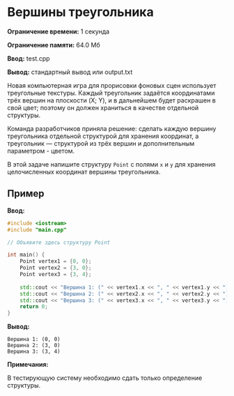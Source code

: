 # Вершины треугольника

**Ограничение времени:** 1 секунда

**Ограничение памяти:** 64.0 Мб

**Ввод:** test.cpp

**Вывод:** стандартный вывод или output.txt

Новая компьютерная игра для прорисовки фоновых сцен использует треугольные текстуры. Каждый треугольник задаётся координатами трёх вершин на плоскости (X; Y), и в дальнейшем будет раскрашен в свой цвет; поэтому он должен храниться в качестве отдельной структуры.

Команда разработчиков приняла решение: сделать каждую вершину треугольника отдельной структурой для хранения координат, а треугольник — структурой из трёх вершин и дополнительным параметром - цветом.

В этой задаче напишите структуру `Point` с полями `x` и `y` для хранения целочисленных координат вершины треугольника.

## Пример

**Ввод:**

```cpp
#include <iostream>
#include "main.cpp"

// Объявите здесь структуру Point

int main() {
    Point vertex1 = {0, 0};
    Point vertex2 = {3, 0};
    Point vertex3 = {3, 4};
    
    std::cout << "Вершина 1: (" << vertex1.x << ", " << vertex1.y << ")" << std::endl;
    std::cout << "Вершина 2: (" << vertex2.x << ", " << vertex2.y << ")" << std::endl;
    std::cout << "Вершина 3: (" << vertex3.x << ", " << vertex3.y << ")" << std::endl;
    return 0;
}
```

**Вывод:**

```
Вершина 1: (0, 0)
Вершина 2: (3, 0)
Вершина 3: (3, 4)
```

**Примечания:**

В тестирующую систему необходимо сдать только определение структуры.